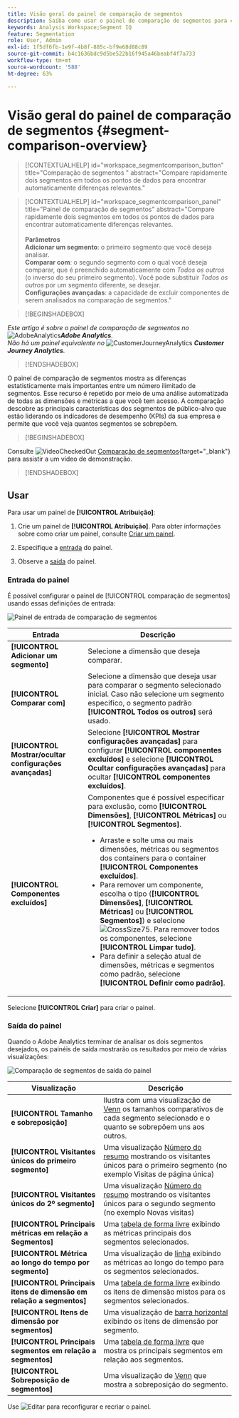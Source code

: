```yaml
---
title: Visão geral do painel de comparação de segmentos
description: Saiba como usar o painel de comparação de segmentos para comparar segmentos no Analysis Workspace.
keywords: Analysis Workspace;Segment IQ
feature: Segmentation
role: User, Admin
exl-id: 1f5df6fb-1e9f-4b8f-885c-bf9e68d88c89
source-git-commit: b4c1636bdc9d5be522b16f945a46beabf4f7a733
workflow-type: tm+mt
source-wordcount: '588'
ht-degree: 63%

---
```


# Visão geral do painel de comparação de segmentos {#segment-comparison-overview}

<!-- markdownlint-disable MD034 -->

>[!CONTEXTUALHELP]
>id="workspace_segmentcomparison_button"
>title="Comparação de segmentos "
>abstract="Compare rapidamente dois segmentos em todos os pontos de dados para encontrar automaticamente diferenças relevantes."

<!-- markdownlint-enable MD034 -->

<!-- markdownlint-disable MD034 -->

>[!CONTEXTUALHELP]
>id="workspace_segmentcomparison_panel"
>title="Painel de comparação de segmentos"
>abstract="Compare rapidamente dois segmentos em todos os pontos de dados para encontrar automaticamente diferenças relevantes.<br/><br/>**Parâmetros &#x200B;**<br/>**Adicionar um segmento**: o primeiro segmento que você deseja analisar.<br/>**Comparar com**: o segundo segmento com o qual você deseja comparar, que é preenchido automaticamente com *Todos os outros* (o inverso do seu primeiro segmento). Você pode substituir *Todos os outros* por um segmento diferente, se desejar.<br/>**Configurações avançadas**: a capacidade de excluir componentes de serem analisados na comparação de segmentos."
<!-- markdownlint-enable MD034 -->

>[!BEGINSHADEBOX]

_Este artigo é sobre o painel de comparação de segmentos no_ ![AdobeAnalytics](/help/assets/icons/AdobeAnalytics.svg) _&#x200B;**Adobe Analytics**._<br/>_Não há um painel equivalente no_ ![CustomerJourneyAnalytics](/help/assets/icons/CustomerJourneyAnalytics.svg) _&#x200B;**Customer Journey Analytics**._

>[!ENDSHADEBOX]

O painel de comparação de segmentos mostra as diferenças estatisticamente mais importantes entre um número ilimitado de segmentos. Esse recurso é repetido por meio de uma análise automatizada de todas as dimensões e métricas a que você tem acesso. A comparação descobre as principais características dos segmentos de público-alvo que estão liderando os indicadores de desempenho (KPIs) da sua empresa e permite que você veja quantos segmentos se sobrepõem.


>[!BEGINSHADEBOX]

Consulte ![VideoCheckedOut](/help/assets/icons/VideoCheckedOut.svg) [Comparação de segmentos](https://video.tv.adobe.com/v/23976?quality=12&learn=on){target="_blank"} para assistir a um vídeo de demonstração.

>[!ENDSHADEBOX]



## Usar

Para usar um painel de **[!UICONTROL Atribuição]**:

1. Crie um painel de **[!UICONTROL Atribuição]**. Para obter informações sobre como criar um painel, consulte [Criar um painel](../panels.md#create-a-panel).

1. Especifique a [entrada](#panel-input) do painel.

1. Observe a [saída](#panel-output) do painel.



### Entrada do painel

É possível configurar o painel de [!UICONTROL comparação de segmentos] usando essas definições de entrada:

![Painel de entrada de comparação de segmentos](assets/segment-comparison-input.png) 

| Entrada | Descrição |
| --- | --- |
| **[!UICONTROL Adicionar um segmento]** | Selecione a dimensão que deseja comparar. |
| **[!UICONTROL Comparar com]** | Selecione a dimensão que deseja usar para comparar o segmento selecionado inicial. Caso não selecione um segmento específico, o segmento padrão **[!UICONTROL Todos os outros]** será usado. |
| **[!UICONTROL Mostrar/ocultar configurações avançadas]** | Selecione **[!UICONTROL Mostrar configurações avançadas]** para configurar **[!UICONTROL componentes excluídos]** e selecione **[!UICONTROL Ocultar configurações avançadas]** para ocultar **[!UICONTROL componentes excluídos]**. |
| **[!UICONTROL Componentes excluídos]** | Componentes que é possível especificar para exclusão, como **[!UICONTROL Dimensões]**, **[!UICONTROL Métricas]** ou **[!UICONTROL Segmentos]**.<br><ul><li>Arraste e solte uma ou mais dimensões, métricas ou segmentos dos containers para o container **[!UICONTROL Componentes excluídos]**.</li><li>Para remover um componente, escolha o tipo (**[!UICONTROL Dimensões]**, **[!UICONTROL Métricas]** ou **[!UICONTROL Segmentos]**) e selecione ![CrossSize75](/help/assets/icons/CrossSize75.svg). Para remover todos os componentes, selecione **[!UICONTROL Limpar tudo]**.</li><li>Para definir a seleção atual de dimensões, métricas e segmentos como padrão, selecione **[!UICONTROL Definir como padrão]**.</li></ul> |

Selecione **[!UICONTROL Criar]** para criar o painel.

### Saída do painel

Quando o Adobe Analytics terminar de analisar os dois segmentos desejados, os painéis de saída mostrarão os resultados por meio de várias visualizações:

![Comparação de segmentos de saída do painel](assets/segment-comparison-output.png)

| Visualização | Descrição |
|---|---|
| **[!UICONTROL Tamanho e sobreposição]** | Ilustra com uma visualização de [Venn](/help/analyze/analysis-workspace/visualizations/venn.md) os tamanhos comparativos de cada segmento selecionado e o quanto se sobrepõem uns aos outros. |
| **[!UICONTROL Visitantes únicos do primeiro segmento]** | Uma visualização [Número do resumo](/help/analyze/analysis-workspace/visualizations/summary-number-change.md) mostrando os visitantes únicos para o primeiro segmento (no exemplo Visitas de página única) |
| **[!UICONTROL Visitantes únicos do 2º segmento]** | Uma visualização [Número do resumo](/help/analyze/analysis-workspace/visualizations/summary-number-change.md) mostrando os visitantes únicos para o segundo segmento (no exemplo Novas visitas) |
| **[!UICONTROL Principais métricas em relação a Segmentos]** | Uma [tabela de forma livre](/help/analyze/analysis-workspace/visualizations/freeform-table/freeform-table.md) exibindo as métricas principais dos segmentos selecionados. |
| **[!UICONTROL Métrica ao longo do tempo por segmento]** | Uma visualização de [linha](/help/analyze/analysis-workspace/visualizations/line.md) exibindo as métricas ao longo do tempo para os segmentos selecionados. |
| **[!UICONTROL Principais itens de dimensão em relação a segmentos]** | Uma [tabela de forma livre](/help/analyze/analysis-workspace/visualizations/freeform-table/freeform-table.md) exibindo os itens de dimensão mistos para os segmentos selecionados. |
| **[!UICONTROL Itens de dimensão por segmentos]** | Uma visualização de [barra horizontal](/help/analyze/analysis-workspace/visualizations/horizontal-bar.md) exibindo os itens de dimensão por segmento. |
| **[!UICONTROL Principais segmentos em relação a segmentos]** | Uma [tabela de forma livre](/help/analyze/analysis-workspace/visualizations/freeform-table/freeform-table.md) que mostra os principais segmentos em relação aos segmentos. |
| **[!UICONTROL Sobreposição de segmentos]** | Uma visualização de [Venn](/help/analyze/analysis-workspace/visualizations/venn.md) que mostra a sobreposição do segmento. |

Use ![Editar](/help/assets/icons/Edit.svg) para reconfigurar e recriar o painel.


<!--
#### Size and overlap

Illustrates the comparative sizes of each selected segment and how much they overlap with each other using a venn diagram. You can hover over the visual to see how many visitors were in each overlapping or non-overlapping section. You can also right click on the overlap to create a brand new segment for further analysis. If the two segments are mutually exclusive, no overlap is shown between the two circles (typically seen with segments using a hit container).

![Size and overlap](assets/size-overlap.png)

#### Population summaries

To the right of the Size and Overlap visualization, the total unique visitor count in each segment and overlap is shown.

![Population summaries](assets/population_summaries.png)

#### Top metrics

Displays the most statistically significant metrics between the two segments. Each row in this table represents a differentiating metric, ranked by how different it is between each segment. A difference score of 1 means it is statistically significant, while a difference score of 0 means there is no statistical significance.

This visualization is similar to freeform tables in Analysis Workspace. If deeper analysis on a specific metric is desired, hover over a line item and click 'Create visual'. A new table is created to analyze that specific metric. If a metric is irrelevant to your analysis, hover over the line item and click the 'X' to remove it.

>[!NOTE]
>
>Metrics added to this table after the segment comparison has finished do not receive a Difference Score.

![Top metrics](assets/top-metrics.png)

#### Metric over time by segment

To the right of the metrics table is a linked visualization. You can click a line item in the table on the left, and this visualization updates to show that metric trended over time.

![Top metrics line](assets/linked-viz.png)

#### Top dimensions

Shows the most statistically significant dimension items across all of your dimensions. Each row shows the percentage of each segment exhibiting this dimension item. For example, this table might reveal that 100% of visitors in 'Segment A' had the dimension item 'Browser Type: Google', whereas only 19.6% of 'Segment B' had this dimension item. A difference score of 1 means it is statistically significant, while a difference score of 0 means there is no statistical significance.

This visualization is similar to freeform tables in Analysis Workspace. If deeper analysis on a specific dimension item is desired, hover over a line item and click 'Create visual'. A new table is created to analyze that specific dimension item. If a dimension item is irrelevant to your analysis, hover over the line item and click the 'X' to remove it.

>[!NOTE]
>
>Dimension items added to this table after the segment comparison has finished do not receive a Difference Score.

![Top dimensions](assets/top-dimension-item1.png)

#### Dimension items by segment

To the right of the dimensions table is a linked bar chart visualization. It shows all displayed dimension items in a bar chart. Clicking a line item in the table on the left updates the visualization on the right.

![Top dimensions bar chart](assets/top-dimension-item.png)

#### Top segments

Shows which other segments (other than the two segments selected for comparison) have statistically significant overlap. For example, this table can show that a third segment, 'Repeat Visitors', overlaps highly with 'Segment A' but does not overlap with 'Segment B'. A difference score of 1 means it is statistically significant, while a difference score of 0 means there is no statistical significance.

This visualization is similar to freeform tables in Analysis Workspace. If deeper analysis on a specific segment is desired, hover over a line item and click 'Create visual'. A new table is created to analyze that specific segment. If a segment is irrelevant to your analysis, hover over the line item and click the 'X' to remove it.

>[!NOTE]
>
>Segments added to this table after the segment comparison has finished do not receive a Difference Score.

![Top segments](assets/top-segments.png)

#### Segment overlap

To the right of the segments table is a linked venn diagram visualization. It shows the most statistically significant segment applied to your compared segments. For example, 'Segment A' + 'Statistically significant segment' vs. 'Segment B' + 'Statistically significant segment'. Clicking a segment line item in the table on the left updates the venn diagram on the right.

![Top segments venn diagram](assets/segment-overlap.png)

-->
